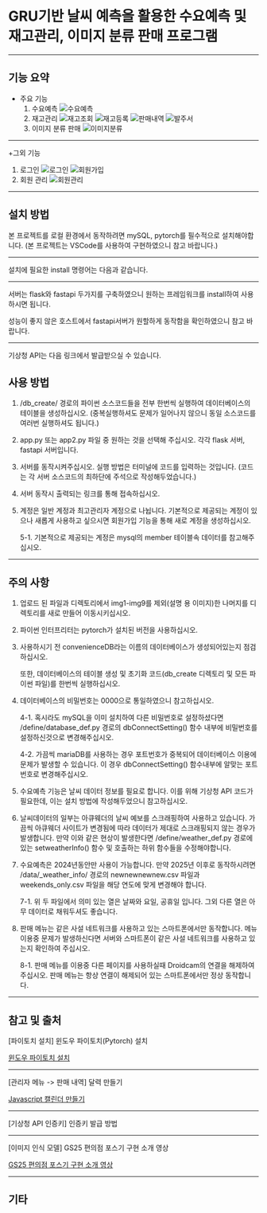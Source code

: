 # GRU기반 날씨 예측을 활용한 수요예측 및 재고관리, 이미지 분류 판매 프로그램

---

## 기능 요약
+ 주요 기능
  1. 수요예측
     ![수요예측](https://github.com/mmn1300/capstone/blob/main/img1.png)
  2. 재고관리
     ![재고조회](https://github.com/mmn1300/capstone/blob/main/img2.png)
     ![재고등록](https://github.com/mmn1300/capstone/blob/main/img8.png)
     ![판매내역](https://github.com/mmn1300/capstone/blob/main/img5.png)
     ![발주서](https://github.com/mmn1300/capstone/blob/main/img4.png)
  4. 이미지 분류 판매
     ![이미지분류](https://github.com/mmn1300/capstone/blob/main/img3.png)

---

+그외 기능
  1. 로그인
     ![로그인](https://github.com/mmn1300/capstone/blob/main/img6.png)
     ![회원가입](https://github.com/mmn1300/capstone/blob/main/img7.png)
  2. 회원 관리
    ![회원관리](https://github.com/mmn1300/capstone/blob/main/img9.png)

---

## 설치 방법
  본 프로젝트를 로컬 환경에서 동작하려면 mySQL, pytorch를 필수적으로 설치해야합니다.
  (본 프로젝트는 VSCode를 사용하여 구현하였으니 참고 바랍니다.)

  ---

  설치에 필요한 install 명령어는 다음과 같습니다.

  ---

  서버는 flask와 fastapi 두가지를 구축하였으니 원하는 프레임워크를 install하여 사용하시면 됩니다.

  성능이 좋지 않은 호스트에서 fastapi서버가 원할하게 동작함을 확인하였으니 참고 바랍니다.

---

  기상청 API는 다음 링크에서 발급받으실 수 있습니다.


## 사용 방법
  
  1. /db_create/ 경로의 파이썬 소스코드들을 전부 한번씩 실행하여 데이터베이스의 테이블을 생성하십시오. (중복실행하셔도 문제가 일어나지 않으니 동일 소스코드를 여러번 실행하셔도 됩니다.)
     
  2. app.py 또는 app2.py 파일 중 원하는 것을 선택해 주십시오. 각각 flask 서버, fastapi 서버입니다.
     
  3. 서버를 동작시켜주십시오. 실행 방법은 터미널에 코드를 입력하는 것입니다. (코드는 각 서버 소스코드의 최하단에 주석으로 작성해두었습니다.)
     
  4. 서버 동작시 출력되는 링크를 통해 접속하십시오.
     
  5. 계정은 일반 계정과 최고관리자 계정으로 나뉩니다. 기본적으로 제공되는 계정이 있으나 새롭게 사용하고 싶으시면 회원가입 기능을 통해 새로 계정을 생성하십시오.
      
     5-1. 기본적으로 제공되는 계정은 mysql의 member 테이블속 데이터를 참고해주십시오.
---

## 주의 사항

  1. 업로드 된 파일과 디렉토리에서 img1-img9를 제외(설명 용 이미지)한 나머지를 디렉토리를 새로 만들어 이동시키십시오.
     
  2. 파이썬 인터프리터는 pytorch가 설치된 버전을 사용하십시오.
     
  3. 사용하시기 전 convenienceDB라는 이름의 데이터베이스가 생성되어있는지 점검하십시오.
     
     또한, 데이터베이스의 테이블 생성 및 초기화 코드(db_create 디렉토리 및 모든 파이썬 파일)를 한번씩 실행하십시오.
    
  4. 데이터베이스의 비밀번호는 0000으로 통일하였으니 참고하십시오.
     
     4-1. 혹시라도 mySQL을 이미 설치하여 다른 비밀번호로 설정하셨다면 /define/database_def.py 경로의 dbConnectSetting() 함수 내부에 비밀번호를 설정하신것으로 변경해주십시오.

     4-2. 가끔씩 mariaDB를 사용하는 경우 포트번호가 중복되어 데이터베이스 이용에 문제가 발생할 수 있습니다. 이 경우 dbConnectSetting() 함수내부에 알맞는 포트번호로 변경해주십시오.
    
  5. 수요예측 기능은 날씨 데이터 정보를 필요로 합니다. 이를 위해 기상청 API 코드가 필요한데, 이는 설치 방법에 작성해두었으니 참고하십시오.
      
  6. 날씨데이터의 일부는 아큐웨더의 날씨 예보를 스크래핑하여 사용하고 있습니다. 가끔씩 아큐웨더 사이트가 변경됨에 따라 데이터가 제대로 스크래핑되지 않는 경우가 발생합니다.
     만약 이와 같은 현상이 발생한다면 /define/weather_def.py 경로에 있는 setweatherInfo() 함수 및 호출하는 하위 함수들을 수정해야합니다.

  7. 수요예측은 2024년동안만 사용이 가능합니다. 만약 2025년 이후로 동작하시려면 /data/_weather_info/ 경로의 newnewnewnew.csv 파일과 weekends_only.csv 파일을 해당 연도에 맞게 변경해야 합니다.
      
     7-1. 위 두 파일에서 의미 있는 열은 날짜와 요일, 공휴일 입니다. 그외 다른 열은 아무 데이터로 채워두셔도 좋습니다.
      
  8. 판매 메뉴는 같은 사설 네트워크를 사용하고 있는 스마트폰에서만 동작합니다. 메뉴 이용중 문제가 발생하신다면 서버와 스마트폰이 같은 사설 네트워크를 사용하고 있는지 확인하여 주십시오.
      
     8-1. 판매 메뉴를 이용중 다른 페이지를 사용하실때 Droidcam의 연결을 해제하여 주십시오. 판매 메뉴는 항상 연결이 해제되어 있는 스마트폰에서만 정상 동작합니다.
     


---

## 참고 및 출처

[파이토치 설치] 윈도우 파이토치(Pytorch) 설치

[윈도우 파이토치 설치](https://lonaru-burnout.tistory.com/18)

---

[관리자 메뉴 -> 판매 내역] 달력 만들기

[Javascript 캘린더 만들기](https://velog.io/@eungbi/Javascript-%EC%BA%98%EB%A6%B0%EB%8D%94-%EB%A7%8C%EB%93%A4%EA%B8%B0-1)

---

[기상청 API 인증키] 인증키 발급 방법

---

[이미지 인식 모델] GS25 편의점 포스기 구현 소개 영상

[GS25 편의점 포스기 구현 소개 영상](https://www.youtube.com/watch?v=7tRORFXjcRc)

---

## 기타
